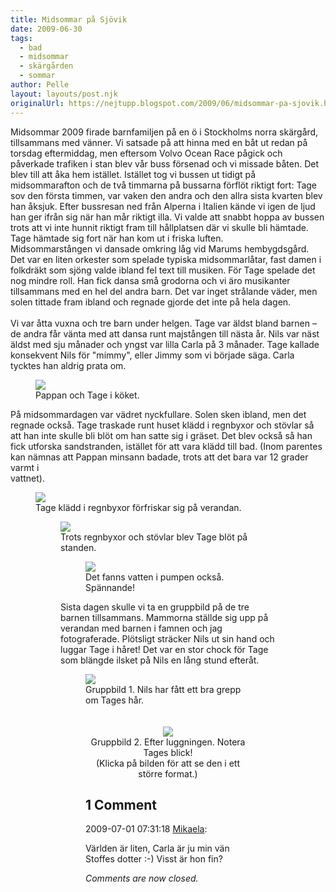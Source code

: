 ```yaml
---
title: Midsommar på Sjövik
date: 2009-06-30
tags: 
  - bad
  - midsommar
  - skärgården
  - sommar	
author: Pelle
layout: layouts/post.njk
originalUrl: https://nejtupp.blogspot.com/2009/06/midsommar-pa-sjovik.html
---
```


Midsommar 2009 firade barnfamiljen på en ö i Stockholms norra skärgård, tillsammans med vänner. Vi satsade på att hinna med en båt ut redan på torsdag eftermiddag, men eftersom Volvo Ocean Race pågick och påverkade trafiken i stan blev vår buss försenad och vi missade båten. Det blev till att åka hem istället. Istället tog vi bussen ut tidigt på midsommarafton och de två timmarna på bussarna förflöt riktigt fort: Tage sov den första timmen, var vaken den andra och den allra sista kvarten blev han åksjuk. Efter bussresan ned från Alperna i Italien kände vi igen de ljud han ger ifrån sig när han mår riktigt illa. Vi valde att snabbt hoppa av bussen trots att vi inte hunnit riktigt fram till hållplatsen där vi skulle bli hämtade. Tage hämtade sig fort när han kom ut i friska luften.<br>Midsommarstången vi dansade omkring låg vid Marums hembygdsgård. Det var en liten orkester som spelade typiska midsommarlåtar, fast damen i folkdräkt som sjöng valde ibland fel text till musiken. För Tage spelade det nog mindre roll. Han fick dansa små grodorna och vi äro musikanter tillsammans med en hel del andra barn. Det var inget strålande väder, men solen tittade fram ibland och regnade gjorde det inte på hela dagen.<br><br>Vi var åtta vuxna och tre barn under helgen. Tage var äldst bland barnen – de andra får vänta med att dansa runt majstången till nästa år. Nils var näst äldst med sju månader och yngst var lilla Carla på 3 månader. Tage kallade konsekvent Nils för "mimmy", eller Jimmy som vi började säga. Carla tycktes han aldrig prata om.

<figure>
	<img src="../../../../img/_MG_5679_1024pix.jpg">
	<figcaption>Pappan och Tage i köket.</figcaption>
</figure>På midsommardagen var vädret nyckfullare. Solen sken ibland, men det regnade också. Tage traskade runt huset klädd i regnbyxor och stövlar så att han inte skulle bli blöt om han satte sig i gräset. Det blev också så han fick utforska sandstranden, istället för att vara klädd till bad. (Inom parentes kan nämnas att Pappan minsann badade, trots att det bara var 12 grader varmt i<br>vattnet).

<figure>
	<img src="../../../../img/_MG_5781_1024pix.jpg">
	<figcaption>Tage klädd i regnbyxor förfriskar sig på verandan.</span></span><br></div>

<figure>
	<img src="../../../../img/_MG_5826_1024pix.jpg">
	<figcaption>Trots regnbyxor och stövlar blev Tage blöt på standen.</span></span><br></div>

<figure>
	<img src="../../../../img/_MG_5802_1024pix.jpg">
	<figcaption>Det fanns vatten i pumpen också. Spännande!</figcaption>
</figure>Sista dagen skulle vi ta en gruppbild på de tre barnen tillsammans. Mammorna ställde sig upp på verandan med barnen i famnen och jag fotograferade. Plötsligt sträcker Nils ut sin hand och luggar Tage i håret! Det var en stor chock för Tage som blängde ilsket på Nils en lång stund efteråt.

<figure>
	<img src="../../../../img/_MG_5842_1024pix.jpg">
	<figcaption>Gruppbild 1. Nils har fått ett bra grepp om Tages hår.<br><br></span></span></div><br><div style="text-align: center;"><img src="../../../../img/_MG_5843_1024pix.jpg">
	<figcaption>Gruppbild 2. Efter luggningen. Notera Tages blick!<br>(Klicka på bilden för att se den i ett större format.)</span></span><br></div>

<div class="comments">
	<div class="comments-header"><h2>1 Comment</h2></div>
	<div class="comments-body">
			<div class="comment" id="comment-6098507263114035887">
				<p class="comment-header">
					<date datetime="2009-07-01T07:31:18.605+02:00">2009-07-01 07:31:18</date> 
					<a href="https://www.blogger.com/profile/01053182570637311119" rel="nofollow">Mikaela</a>:
				</p>
				<div class="comment-content"><p>Världen är liten, Carla är ju min vän Stoffes dotter :-) Visst är hon fin?</p></div>
				<div class="comment-footer"></div>
			</div></div>
	<p class="comments-footer"><em>Comments are now closed.</em></p>
</div>